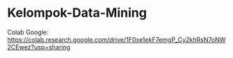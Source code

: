 # Kelompok-Data-Mining

Colab Google: https://colab.research.google.com/drive/1F0xe1ekF7emgP_Cy2khRsN7oNW2CEwez?usp=sharing
